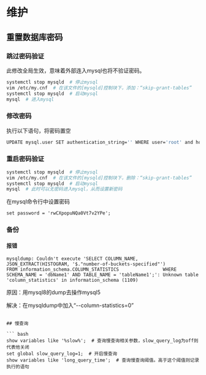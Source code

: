 # 维护

## 重置数据库密码

### 跳过密码验证

此修改全局生效，意味着外部连入mysql也将不验证密码。

``` bash
systemctl stop mysqld  # 停止mysql
vim /etc/my.cnf  # 在该文件的[mysqld]控制块下，添加：“skip-grant-tables”
systemctl stop mysqld  # 启动mysql
mysql  # 进入mysql
```


### 修改密码

执行以下语句，将密码置空

``` bash
UPDATE mysql.user SET authentication_string='' WHERE user='root' and host='localhost';
```

### 重启密码验证

``` bash
systemctl stop mysqld  # 停止mysql
vim /etc/my.cnf  # 在该文件的[mysqld]控制块下，删除：“skip-grant-tables”
systemctl stop mysqld  # 启动mysql
mysql  # 此时可以无密码进入mysql，从而设置新密码
```

在mysql命令行中设置密码

``` mysql
set password = 'rwCXpopuNQa0Vt7v2YPe';
```

### 备份


#### 报错

```
mysqldump: Couldn't execute 'SELECT COLUMN_NAME,                       JSON_EXTRACT(HISTOGRAM, '$."number-of-buckets-specified"')                FROM information_schema.COLUMN_STATISTICS                WHERE SCHEMA_NAME = 'dbName1' AND TABLE_NAME = 'tableName1';': Unknown table 'column_statistics' in information_schema (1109)
```

原因：用mysql8的dump去操作mysql5

解决：在mysqldump中加入“--column-statistics=0”
``` 

## 慢查询

​``` bash
show variables like '%slow%';  # 查询慢查询相关参数，slow_query_log为off则代表他关闭
set global slow_query_log=1;  # 开启慢查询
show variables like 'long_query_time';  # 查询慢查询阈值。高于这个阈值则记录执行的语句
```